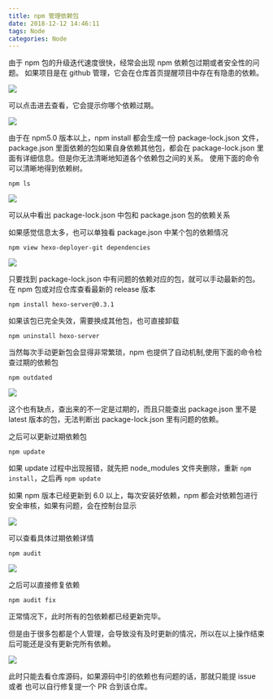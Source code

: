 ```yaml
---
title: npm 管理依赖包
date: 2018-12-12 14:46:11
tags: Node
categories: Node
---
```

由于 npm 包的升级迭代速度很快，经常会出现 npm 依赖包过期或者安全性的问题。
如果项目是在 github 管理，它会在仓库首页提醒项目中存在有隐患的依赖。

![](https://i.loli.net/2018/12/12/5c10b0976c20c.png)

<!--more-->

可以点击进去查看，它会提示你哪个依赖过期。

![](https://i.loli.net/2018/12/12/5c10b78adbf03.png)

由于在 npm5.0 版本以上，npm install 都会生成一份 package-lock.json 文件，package.json 里面依赖的包如果自身依赖其他包，都会在 package-lock.json 里面有详细信息。但是你无法清晰地知道各个依赖包之间的关系。
使用下面的命令可以清晰地得到依赖树。
```
npm ls
```
![](https://i.loli.net/2018/12/12/5c10b7ed67f9c.png)

可以从中看出 package-lock.json 中包和 package.json 包的依赖关系

如果感觉信息太多，也可以单独看 package.json 中某个包的依赖情况
```
npm view hexo-deployer-git dependencies 
```
![](https://i.loli.net/2018/12/12/5c10bfbc4e39c.png)

只要找到 package-lock.json 中有问题的依赖对应的包，就可以手动最新的包。在 npm 包或对应仓库查看最新的 release 版本
```
npm install hexo-server@0.3.1
```

如果该包已完全失效，需要换成其他包，也可直接卸载
```
npm uninstall hexo-server
```

当然每次手动更新包会显得非常繁琐，npm 也提供了自动机制,使用下面的命令检查过期的依赖包
```
npm outdated
```
![](https://i.loli.net/2018/12/12/5c10c2758613b.png)

这个也有缺点，查出来的不一定是过期的，而且只能查出 package.json 里不是 latest 版本的包，无法判断出 package-lock.json 里有问题的依赖。

之后可以更新过期依赖包
```
npm update
```

如果 update 过程中出现报错，就先把 node_modules 文件夹删除，重新 `npm install`，之后再 `npm update`

如果 npm 版本已经更新到 6.0 以上，每次安装好依赖，npm 都会对依赖包进行安全审核，如果有问题，会在控制台显示

![](https://i.loli.net/2018/12/12/5c10c6104eaa9.png)

可以查看具体过期依赖详情
```
npm audit
```
![](https://i.loli.net/2018/12/12/5c10c6d7396d7.png)

之后可以直接修复依赖
```
npm audit fix
```
正常情况下，此时所有的包依赖都已经更新完毕。

但是由于很多包都是个人管理，会导致没有及时更新的情况，所以在以上操作结束后可能还是没有更新完所有依赖。

![](https://i.loli.net/2018/12/12/5c10ca5b49d9b.png)

此时只能去看仓库源码，如果源码中引的依赖也有问题的话，那就只能提 issue 或者 也可以自行修复提一个 PR 合到该仓库。